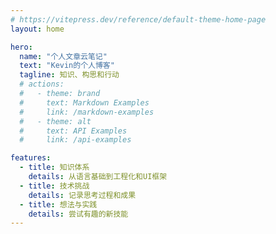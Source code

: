 ```yaml
---
# https://vitepress.dev/reference/default-theme-home-page
layout: home

hero:
  name: "个人文章云笔记"
  text: "Kevin的个人博客"
  tagline: 知识、构思和行动
  # actions:
  #   - theme: brand
  #     text: Markdown Examples
  #     link: /markdown-examples
  #   - theme: alt
  #     text: API Examples
  #     link: /api-examples

features:
  - title: 知识体系
    details: 从语言基础到工程化和UI框架
  - title: 技术挑战
    details: 记录思考过程和成果
  - title: 想法与实践
    details: 尝试有趣的新技能
---
```

